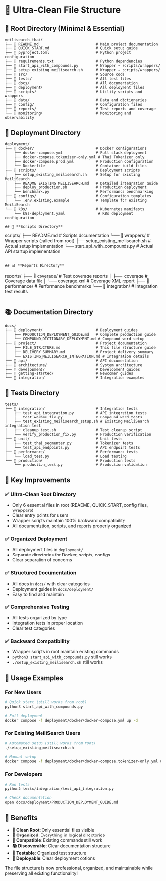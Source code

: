 # 📁 Ultra-Clean File Structure

## 🎯 **Root Directory (Minimal & Essential)**

```
meilisearch-thai/
├── 📄 README.md                          # Main project documentation
├── 📄 QUICK_START.md                     # Quick setup guide
├── 📄 pyproject.toml                     # Python project configuration
├── 📄 requirements.txt                   # Python dependencies
├── 🔧 start_api_with_compounds.py        # Wrapper → scripts/wrappers/
├── 🔧 setup_existing_meilisearch.sh      # Wrapper → scripts/wrappers/
├── 📁 src/                               # Source code
├── 📁 tests/                             # All test files
├── 📁 docs/                              # All documentation
├── 📁 deployment/                        # All deployment files
├── 📁 scripts/                           # Utility scripts and wrappers
├── 📁 data/                              # Data and dictionaries
├── 📁 config/                            # Configuration files
├── 📁 reports/                           # Test reports and coverage
└── 📁 monitoring/                        # Monitoring and observability
```

## 🚀 **Deployment Directory**

```
deployment/
├── 📁 docker/                            # Docker configurations
│   ├── docker-compose.yml               # Full stack deployment
│   ├── docker-compose.tokenizer-only.yml # Thai Tokenizer only
│   ├── docker-compose.prod.yml          # Production configuration
│   └── Dockerfile                       # Container build files
├── 📁 scripts/                           # Deployment scripts
│   ├── setup_existing_meilisearch.sh    # Setup for existing MeiliSearch
│   ├── README_EXISTING_MEILISEARCH.md   # Detailed integration guide
│   ├── deploy_production.sh             # Production deployment
│   └── benchmark.py                     # Performance benchmarking
├── 📁 configs/                           # Configuration templates
│   └── .env.existing.example            # Template for existing MeiliSearch
└── 📁 k8s/                               # Kubernetes manifests
    └── k8s-deployment.yaml               # K8s deployment configuration

## 🔧 **Scripts Directory**

```
scripts/
├── README.md                             # Scripts documentation
└── 📁 wrappers/                          # Wrapper scripts (called from root)
    ├── setup_existing_meilisearch.sh     # Actual setup implementation
    └── start_api_with_compounds.py       # Actual API startup implementation
```

## 📊 **Reports Directory**

```
reports/
├── 📁 coverage/                          # Test coverage reports
│   ├── .coverage                        # Coverage data file
│   └── coverage.xml                     # Coverage XML report
├── 📁 performance/                       # Performance benchmarks
└── 📁 integration/                       # Integration test results
```
```

## 📚 **Documentation Directory**

```
docs/
├── 📁 deployment/                        # Deployment guides
│   ├── PRODUCTION_DEPLOYMENT_GUIDE.md   # Complete production guide
│   └── COMPOUND_DICTIONARY_DEPLOYMENT.md # Compound word setup
├── 📁 project/                           # Project documentation
│   ├── FILE_STRUCTURE.md                # This file structure guide
│   ├── DELIVERY_SUMMARY.md              # Project delivery summary
│   └── EXISTING_MEILISEARCH_INTEGRATION.md # Integration details
├── 📁 api/                               # API documentation
├── 📁 architecture/                      # System architecture
├── 📁 development/                       # Development guides
├── 📁 getting-started/                   # Newcomer guides
└── 📁 integration/                       # Integration examples
```

## 🧪 **Tests Directory**

```
tests/
├── 📁 integration/                       # Integration tests
│   ├── test_api_integration.py          # API integration tests
│   ├── test_wakame_fix.py               # Compound word tests
│   ├── test_existing_meilisearch_setup.sh # Existing MeiliSearch integration test
│   ├── cleanup_test.sh                  # Test cleanup script
│   └── verify_production_fix.py         # Production verification
├── 📁 unit/                              # Unit tests
│   ├── test_thai_segmenter.py           # Tokenizer tests
│   └── test_api_endpoints.py            # API endpoint tests
├── 📁 performance/                       # Performance tests
│   └── load_test.py                     # Load testing
└── 📁 production/                        # Production tests
    └── production_test.py               # Production validation
```

## 🎯 **Key Improvements**

### ✅ **Ultra-Clean Root Directory**
- Only 6 essential files in root (README, QUICK_START, config files, wrappers)
- Clear entry points for users
- Wrapper scripts maintain 100% backward compatibility
- All documentation, scripts, and reports properly organized

### ✅ **Organized Deployment**
- All deployment files in `deployment/`
- Separate directories for Docker, scripts, configs
- Clear separation of concerns

### ✅ **Structured Documentation**
- All docs in `docs/` with clear categories
- Deployment guides in `docs/deployment/`
- Easy to find and maintain

### ✅ **Comprehensive Testing**
- All tests organized by type
- Integration tests in proper location
- Clear test categories

### ✅ **Backward Compatibility**
- Wrapper scripts in root maintain existing commands
- `python3 start_api_with_compounds.py` still works
- `./setup_existing_meilisearch.sh` still works

## 🚀 **Usage Examples**

### **For New Users**
```bash
# Quick start (still works from root)
python3 start_api_with_compounds.py

# Full deployment
docker compose -f deployment/docker/docker-compose.yml up -d
```

### **For Existing MeiliSearch Users**
```bash
# Automated setup (still works from root)
./setup_existing_meilisearch.sh

# Manual setup
docker compose -f deployment/docker/docker-compose.tokenizer-only.yml up -d
```

### **For Developers**
```bash
# Run tests
python3 tests/integration/test_api_integration.py

# Check documentation
open docs/deployment/PRODUCTION_DEPLOYMENT_GUIDE.md
```

## 🎉 **Benefits**

- **🧹 Clean Root**: Only essential files visible
- **📁 Organized**: Everything in logical directories
- **🔄 Compatible**: Existing commands still work
- **📚 Discoverable**: Clear documentation structure
- **🧪 Testable**: Organized test structure
- **🚀 Deployable**: Clear deployment options

The file structure is now professional, organized, and maintainable while preserving all existing functionality!